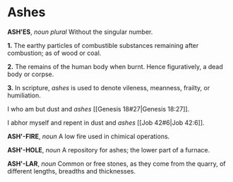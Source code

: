 # Ashes

**ASH'ES**, _noun_ _plural_ Without the singular number.

**1.** The earthy particles of combustible substances remaining after combustion; as of wood or coal.

**2.** The remains of the human body when burnt. Hence figuratively, a dead body or corpse.

**3.** In scripture, _ashes_ is used to denote vileness, meanness, frailty, or humiliation.

I who am but dust and _ashes_ [[Genesis 18#27|Genesis 18:27]].

I abhor myself and repent in dust and _ashes_ [[Job 42#6|Job 42:6]].

**ASH'-FIRE**, _noun_ A low fire used in chimical operations.

**ASH'-HOLE**, _noun_ A repository for ashes; the lower part of a furnace.

**ASH'-LAR**, _noun_ Common or free stones, as they come from the quarry, of different lengths, breadths and thicknesses.